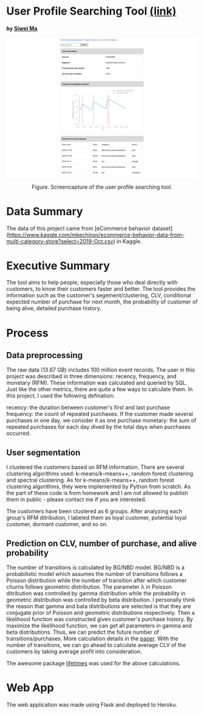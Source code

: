 # User Profile Searching Tool [(link)](https://user-search-siwei.herokuapp.com/)

#### by [Siwei Ma](https://www.linkedin.com/in/siwei-ma-28345856/)

![](screencapture-web.png)
<p align="center">Figure. Screencapture of the user profile searching tool.</p>

# Data Summary
The data of this project came from [eCommerce behavior dataset] (https://www.kaggle.com/mkechinov/ecommerce-behavior-data-from-multi-category-store?select=2019-Oct.csv) in Kaggle.

# Executive Summary
The tool aims to help people, especially those who deal directly with customers, to know their customers faster and better. The tool provides the information such as the customer's segement/clustering, CLV, conditional expected number of purchase for next month, the probability of customer of being alive, detailed purchase history. 

# Process
## Data preprocessing
The raw data (13.67 GB) includes 100 million event records. The user in this project was described in three dimensions: recency, frequency, and monetary (RFM). These information was calculated and queried by SQL. Just like the other metrics, there are quite a few ways to calculate them. In this project, I used the following defination:

recency: the duration between customer's first and last purchase
frequency: the count of repeated purchases. If the customer made several purchases in one day, we consider it as one purchase
monetary: the sum of repeated purchases for each day dived by the total days when purchases occurred.

## User segmentation
I clustered the customers based on RFM information. There are several clustering algorithms used: k-means/k-means++, random forest clustering and spectral clustering. As for k-means/k-means++, random forest clustering algorithms, they were implemented by Python from scratch. As the part of these code is from homework and I am not allowed to publish them in public - please contact me if you are interested.

The customers have been clustered as 6 groups. After analyzing each group's RFM ditribution, I labeled them as loyal customer, potential loyal customer, dormant customer, and so on. 

## Prediction on CLV, number of purchase, and alive probability
The number of transitions is calculated by BG/NBD model. BG/NBD is a probabilistic model which assumes the number of transitions follows a Poisson distribution while the number of transition after which customer churns follows geometric distribution. The parameter λ in Poisson ditribution was controlled by gamma distribution while the probability in geometric distribution was controlled by beta distribution. I personally think the reason that gamma and bata distributions are selected is that they are conjugate prior of Poisson and geometric distributions respectively. Then a likelihood function was constructed given customer's purchase history. By maximize the likelihood function, we can get all parameters in gamma and beta distributions. Thus, we can predict the future number of transitions/purchases. More calculation details in the [paper](http://brucehardie.com/papers/018/fader_et_al_mksc_05.pdf). With the number of transitions, we can go ahead to calculate average CLV of the customers by taking average profit into consideration. 

The awesome package [lifetimes](https://lifetimes.readthedocs.io/en/latest/) was used for the above calculations. 

# Web App
The web application was made using Flask and deployed to Heroku.












